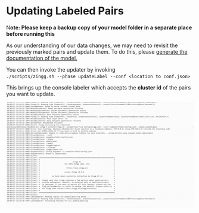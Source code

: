 # Updating Labeled Pairs

N**ote: Please keep a backup copy of your model folder in a separate place before running this**

As our understanding of our data changes, we may need to revisit the previously marked pairs and update them. To do this, please [generate the documentation of the model.](generatingdocumentation.md)

You can then invoke the updater by invoking\
`./scripts/zingg.sh --phase updateLabel --conf <location to conf.json>`

This brings up the console labeler which accepts the **cluster id** of the pairs you want to update.

![Shows records and asks user to update yes, no, can't say on the CLI.](../assets/updatelabelvertical.gif)
